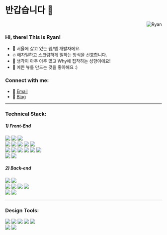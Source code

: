 # 반갑습니다 👋

<p align="right"> <img src="https://komarev.com/ghpvc/?username=rhan-ahn" alt="Ryan" /></p>

### Hi, there! This is Ryan!

- 🏡 서울에 살고 있는 웹/앱 개발자에요.
- 🔥 애자일하고 스크럼하게 일하는 방식을 선호합니다.
- 🦋 생각이 아주 아주 많고 Why에 집착하는 성향이에요!
- 👯 예쁜 뷰를 만드는 것을 좋아해요 :)

### Connect with me:

- 📨 [Email](https://mail.google.com/mail/?view=cm&amp;fs=1&amp;to=kaaiinn4@gmail.com)
- 📖 [Blog](https://velog.io/@xedni)


---


### Technical Stack:
<h5>1) Front-End</h5>
<div>
  <span>
    <img src="https://img.shields.io/badge/Typescript-101010?style=flat&logo=TypeScript&logoColor=3178C6"/>
  </span>
  <span>
    <img src="https://img.shields.io/badge/Javascript-101010?style=flat&logo=JavaScript&logoColor=F7DF1E"/>
  </span>
  <span>
    <img src="https://img.shields.io/badge/Dart-101010?style=flat&logo=Dart&logoColor=0175C2"/>
  </span>
  
  <br>
  
  <span>
    <img src="https://img.shields.io/badge/Next.js-303030?style=flat&logo=Next.js&logoColor=white"/>
  </span>
  <span>
    <img src="https://img.shields.io/badge/React.js-303030?style=flat&logo=React&logoColor=61DAFB"/>
  </span>
  <span>
    <img src="https://img.shields.io/badge/Vue.js-303030?style=flat&logo=Vue.js&logoColor=4FC08D"/>
  </span>
  <span>
    <img src="https://img.shields.io/badge/Flutter-303030?style=flat&logo=Flutter&logoColor=764ABC"/>
  </span>
  <span>
    <img src="https://img.shields.io/badge/ReactNative-303030?style=flat&logo=React&logoColor=61DAFB"/>
  </span>
  
  <br>
  
  <span>
    <img src="https://img.shields.io/badge/ReduxSaga-101010?style=flat&logo=Redux&logoColor=764ABC"/>
  </span>
  <span>
    <img src="https://img.shields.io/badge/ReactQuery-101010?style=flat&logo=React Query&logoColor=FF4154"/>
  </span>
  <span>
    <img src="https://img.shields.io/badge/Zustand-101010?style=flat&logo=Zotero&logoColor=F3DF49"/>
  </span>
  <span>
    <img src="https://img.shields.io/badge/Vuex-101010?style=flat&logo=Vue.js&logoColor=4FC08D"/>
  </span>
  <span>
    <img src="https://img.shields.io/badge/GetX-101010?style=flat&logo=Ghost&logoColor=purple"/>
  </span>
  <span>
    <img src="https://img.shields.io/badge/Pinia-101010?style=flat&logo=pihole&logoColor=yellow"/>
  </span>
  
  <br>
  
  <span>
    <img src="https://img.shields.io/badge/StyledComponent-303030?style=flat&logo=styled%2Dcomponents&logoColor=DB7093"/>
  </span>
  <span>
    <img src="https://img.shields.io/badge/TailwindCSS-303030?style=flat&logo=Tailwind%20CSS&logoColor=06B6D4"/>
  </span>
  <span>
  </span>
</div>

<h5>2) Back-end</h5>
<div>
  <span>
    <img src="https://img.shields.io/badge/Nodejs-101010?style=flat&logo=Node.js&logoColor=339933"/>
  </span>
  <span>
    <img src="https://img.shields.io/badge/Java-101010?style=flat&logo=Oracle&logoColor=47A248"/>
  </span>

  <br>
  
  <span>
    <img src="https://img.shields.io/badge/GraphQL-303030?style=flat&logo=graphql&logoColor=E10098"/>
  </span>
  <span>
    <img src="https://img.shields.io/badge/Express-303030?style=flat&logo=Express&logoColor=white"/>
  </span>
  <span>
    <img src="https://img.shields.io/badge/MongoDB-303030?style=flat&logo=mongodb&logoColor=47A248"/>
  </span>
  <span>
    <img src="https://img.shields.io/badge/MySQL-303030?style=flat&logo=mysql&logoColor=4479A1"/>
  </span>
  
  <br>
  
  <span>
    <img src="https://img.shields.io/badge/GCP-101010?style=flat&logo=googlecloud&logoColor=4285F4"/>
  </span>
  <span>
    <img src="https://img.shields.io/badge/AWS-101010?style=flat&logo=amazonaws&logoColor=FF9900"/>
  </span>
</div>

---

### Design Tools:
<div>
  <span>
    <img src="https://img.shields.io/badge/Adobe%20Illustrator-101010?style=flat&logo=Adobe%20Illustrator&logoColor=FF9A00"/>
  </span>
  <span>
    <img src="https://img.shields.io/badge/Adobe%20XD-101010?style=flat&logo=Adobe XD&logoColor=FF61F6"/>
  </span>
  <span>
    <img src="https://img.shields.io/badge/Figma-101010?style=flat&logo=Figma&logoColor=F24E1E"/>
  </span>
  <span>
    <img src="https://img.shields.io/badge/Adobe%20Lightroom-101010?style=flat&logo=Adobe%20Lightroom&logoColor=31A8FF"/>
  </span>
  <span>
    <img src="https://img.shields.io/badge/Adobe%20Photoshop-101010?style=flat&logo=Adobe%20Photoshop&logoColor=27A1C5"/>
  </span>
  <br>
  <span>
    <img src="https://img.shields.io/badge/Adobe%20AfterEffects-323232?style=flat&logo=adobeaftereffects&logoColor=9999FF"/>
  </span>
  <span>
    <img src="https://img.shields.io/badge/Adobe%20PremierePro-323232?style=flat&logo=adobepremierepro&logoColor=9999FF"/>
  </span>
</div>
